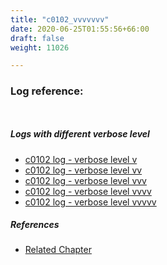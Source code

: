 ```yaml
---
title: "c0102_vvvvvvv"
date: 2020-06-25T01:55:56+66:00
draft: false
weight: 11026

---
```


### Log reference: <no value>

```
    
```

##### Logs with different verbose level
* [c0102 log - verbose level v](../../logs/c0102_v)
* [c0102 log - verbose level vv](../../logs/c0102_vv)
* [c0102 log - verbose level vvv](../../logs/c0102_vvv)
* [c0102 log - verbose level vvvv](../../logs/c0102_vvvv)
* [c0102 log - verbose level vvvvv](../../logs/c0102_vvvvv)

##### References
* [Related Chapter](../../cmd-func/c0102)
